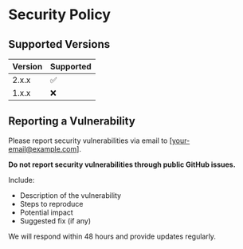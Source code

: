# Security Policy

## Supported Versions

| Version | Supported          |
| ------- | ------------------ |
| 2.x.x   | :white_check_mark: |
| 1.x.x   | :x:                |

## Reporting a Vulnerability

Please report security vulnerabilities via email to [your-email@example.com].

**Do not report security vulnerabilities through public GitHub issues.**

Include:
- Description of the vulnerability
- Steps to reproduce
- Potential impact
- Suggested fix (if any)

We will respond within 48 hours and provide updates regularly.
